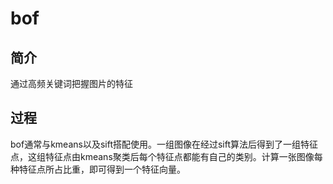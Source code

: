 # bof

## 简介

通过高频关键词把握图片的特征

## 过程

bof通常与kmeans以及sift搭配使用。一组图像在经过sift算法后得到了一组特征点，这组特征点由kmeans聚类后每个特征点都能有自己的类别。计算一张图像每种特征点所占比重，即可得到一个特征向量。